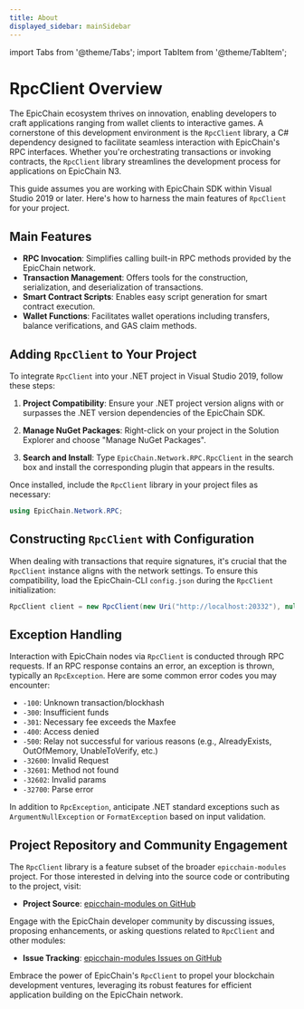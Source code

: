 ```yaml
---
title: About
displayed_sidebar: mainSidebar
---
```


import Tabs from '@theme/Tabs';
import TabItem from '@theme/TabItem';





# RpcClient Overview

The EpicChain ecosystem thrives on innovation, enabling developers to craft applications ranging from wallet clients to interactive games. A cornerstone of this development environment is the `RpcClient` library, a C# dependency designed to facilitate seamless interaction with EpicChain's RPC interfaces. Whether you're orchestrating transactions or invoking contracts, the `RpcClient` library streamlines the development process for applications on EpicChain N3.

This guide assumes you are working with EpicChain SDK within Visual Studio 2019 or later. Here's how to harness the main features of `RpcClient` for your project.

## **Main Features**

- **RPC Invocation**: Simplifies calling built-in RPC methods provided by the EpicChain network.
- **Transaction Management**: Offers tools for the construction, serialization, and deserialization of transactions.
- **Smart Contract Scripts**: Enables easy script generation for smart contract execution.
- **Wallet Functions**: Facilitates wallet operations including transfers, balance verifications, and GAS claim methods.

## **Adding `RpcClient` to Your Project**

To integrate `RpcClient` into your .NET project in Visual Studio 2019, follow these steps:

1. **Project Compatibility**: Ensure your .NET project version aligns with or surpasses the .NET version dependencies of the EpicChain SDK.

2. **Manage NuGet Packages**: Right-click on your project in the Solution Explorer and choose "Manage NuGet Packages".

3. **Search and Install**: Type `EpicChain.Network.RPC.RpcClient` in the search box and install the corresponding plugin that appears in the results.

Once installed, include the `RpcClient` library in your project files as necessary:

```csharp
using EpicChain.Network.RPC;
```

## **Constructing `RpcClient` with Configuration**

When dealing with transactions that require signatures, it's crucial that the `RpcClient` instance aligns with the network settings. To ensure this compatibility, load the EpicChain-CLI `config.json` during the `RpcClient` initialization:

```csharp
RpcClient client = new RpcClient(new Uri("http://localhost:20332"), null, null, ProtocolSettings.Load("config.json"));
```

## **Exception Handling**

Interaction with EpicChain nodes via `RpcClient` is conducted through RPC requests. If an RPC response contains an error, an exception is thrown, typically an `RpcException`. Here are some common error codes you may encounter:

- `-100`: Unknown transaction/blockhash
- `-300`: Insufficient funds
- `-301`: Necessary fee exceeds the Maxfee
- `-400`: Access denied
- `-500`: Relay not successful for various reasons (e.g., AlreadyExists, OutOfMemory, UnableToVerify, etc.)
- `-32600`: Invalid Request
- `-32601`: Method not found
- `-32602`: Invalid params
- `-32700`: Parse error

In addition to `RpcException`, anticipate .NET standard exceptions such as `ArgumentNullException` or `FormatException` based on input validation.

## **Project Repository and Community Engagement**

The `RpcClient` library is a feature subset of the broader `epicchain-modules` project. For those interested in delving into the source code or contributing to the project, visit:

- **Project Source**: [epicchain-modules on GitHub](https://github.com/epic-chain/epicchain-modules)

Engage with the EpicChain developer community by discussing issues, proposing enhancements, or asking questions related to `RpcClient` and other modules:

- **Issue Tracking**: [epicchain-modules Issues on GitHub](https://github.com/epic-chain/epicchain-modules/issues)

Embrace the power of EpicChain's `RpcClient` to propel your blockchain development ventures, leveraging its robust features for efficient application building on the EpicChain network.





















<br/>